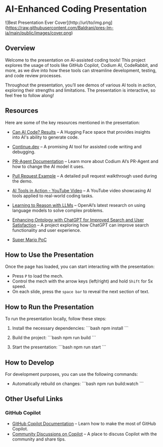 
# AI-Enhanced Coding Presentation

![Best Presentation Ever Cover](http://url/to/img.png](https://raw.githubusercontent.com/Baldrani/pres-lm-ia/main/public/images/cover.png)


## Overview

Welcome to the presentation on AI-assisted coding tools! This project explores the usage of tools like GitHub Copilot, Codium AI, CodeRabbit, and more, as we dive into how these tools can streamline development, testing, and code review processes.

Throughout the presentation, you’ll see demos of various AI tools in action, exploring their strengths and limitations. The presentation is interactive, so feel free to follow along!

## Resources

Here are some of the key resources mentioned in the presentation:

- [Can AI Code? Results](https://huggingface.co/spaces/mike-ravkine/can-ai-code-results) – A Hugging Face space that provides insights into AI's ability to generate code.
- [Continue.dev](https://www.continue.dev/) – A promising AI tool for assisted code writing and debugging.
- [PR-Agent Documentation](https://pr-agent-docs.codium.ai/usage-guide/changing_a_model/#azure) – Learn more about Codium AI’s PR-Agent and how to change the AI model it uses.
- [Pull Request Example](https://github.com/Baldrani/pres-lm-ia/pull/5) – A detailed pull request walkthrough used during the demo.
- [AI Tools in Action - YouTube Video](https://www.youtube.com/watch?v=6xlPJiNpCVw) – A YouTube video showcasing AI tools applied to real-world coding tasks.
- [Learning to Reason with LLMs](https://openai.com/index/learning-to-reason-with-llms/) – OpenAI’s latest research on using language models to solve complex problems.
- [Enhancing Ontology with ChatGPT for Improved Search and User Satisfaction](https://www.notion.so/Enhancing-Ontology-with-ChatGPT-for-Improved-Search-and-User-Satisfaction-302643c2cdc44e05aebd0faa0a38bea9?pvs=21) – A project exploring how ChatGPT can improve search functionality and user experience.

- [Super Mario PoC](https://codepen.io/Alexandros-Tzotzolas/pen/QWXRBrB)

## How to Use the Presentation

Once the page has loaded, you can start interacting with the presentation:

- Press `P` to load the mech.
- Control the mech with the arrow keys (left/right) and hold `Shift` for 5x speed.
- On each slide, press the `space bar` to reveal the next section of text.

## How to Run the Presentation

To run the presentation locally, follow these steps:

1. Install the necessary dependencies:
   \`\`\`bash
   npm install
   \`\`\`

2. Build the project:
   \`\`\`bash
   npm run build
   \`\`\`

3. Start the presentation:
   \`\`\`bash
   npm run start
   \`\`\`

## How to Develop

For development purposes, you can use the following commands:

- Automatically rebuild on changes:
  \`\`\`bash
  npm run build:watch
  \`\`\`

## Other Useful Links

### GitHub Copilot

- [GitHub Copilot Documentation](https://docs.github.com/en/copilot/using-github-copilot/asking-github-copilot-questions-in-your-ide) – Learn how to make the most of GitHub Copilot.
- [Community Discussions on Copilot](https://github.com/orgs/community/discussions/categories/copilot) – A place to discuss Copilot with the community and share tips.
